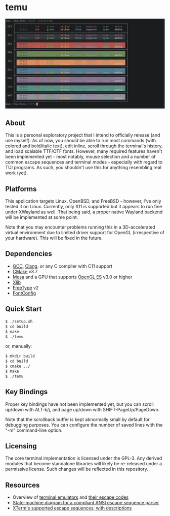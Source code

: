# temu

![screenshot](./assets/screenshot.png)

## About

This is a personal exploratory project that I intend to officially release (and use myself).
As of now, you should be able to run most commands (with colored and bold/italic text), edit inline,
scroll through the terminal's history, and load scalable TTF/OTF fonts.
However, many required features haven't been implemented yet - most notably, mouse selection and a
number of common escape sequences and terminal modes - especially with regard to TUI programs.
As such, you shouldn't use this for anything resembling real work (yet).

## Platforms

This application targets Linux, OpenBSD, and FreeBSD - however, I've only tested it on Linux.
Currently, only X11 is supported but it appears to run fine under XWayland as well. That being said,
a proper native Wayland backend will be implemented at some point.

Note that you may encounter problems running this in a 3D-accelerated virtual environment due to limited
driver support for OpenGL (irrespective of your hardware). This will be fixed in the future.

## Dependencies

- [GCC], [Clang], or any C compiler with C11 support
- [CMake] v3.7
- [Mesa] and a GPU that supports [OpenGL ES] v3.0 or higher
- [Xlib]
- [FreeType] v2
- [FontConfig]

## Quick Start

```console
$ ./setup.sh
$ cd build
$ make
$ ./temu
```
or, manually:

```console
$ mkdir build
$ cd build
$ cmake ../
$ make
$ ./temu
```
## Key Bindings

Proper key bindings have not been implemented yet, but you can scroll up/down with ALT-k/j, and page
up/down with SHIFT-PageUp/PageDown.

Note that the scrollback buffer is kept abnormally small by default for debugging purposes. You can
configure the number of saved lines with the "-m" command-line option.

## Licensing

The core terminal implementation is licensed under the GPL-3. Any derived modules that become standalone
libraries will likely be re-released under a permissive license. Such changes will be reflected in this
repository.

## Resources

- Overview of [terminal emulators](https://en.wikipedia.org/wiki/Terminal_emulator) and [their escape codes](https://en.wikipedia.org/wiki/ANSI_escape_code)
- [State-machine diagram for a compliant ANSI escape sequence parser](https://vt100.net/emu/dec_ansi_parser)
- [XTerm's supported escape sequences, with descriptions](https://www.xfree86.org/current/ctlseqs.html)

[GCC]: https://gcc.gnu.org/
[Clang]: https://clang.llvm.org/
[CMake]: https://cmake.org/
[Mesa]: https://www.mesa3d.org/
[OpenGL ES]: https://www.khronos.org/opengles/
[Xlib]: https://www.x.org/wiki/
[FreeType]: https://freetype.org/
[FontConfig]: https://www.freedesktop.org/wiki/Software/fontconfig/

